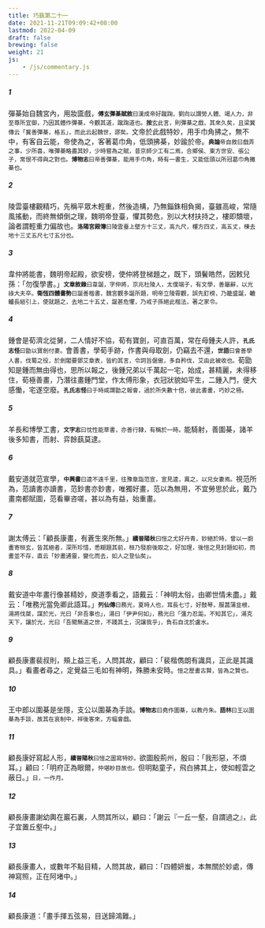 ```yaml
---
title: 巧蓺第二十一
date: 2021-11-21T09:09:42+08:00
lastmod: 2022-04-09
draft: false
brewing: false
weight: 21
js:
    - /js/commentary.js
---
```


##### 1

彈棊始自魏宮內，用妝匳戲，<small>**傅玄彈棊賦敘**曰漢成帝好蹴踘，劉向以謂勞人體、竭人力，非至尊所宜御，乃因其體作彈棊，今觀其道，蹴踘道也。**按**玄此言，則彈棊之戲，其來久矣，且梁冀傳云「冀善彈棊，格五」，而此云起魏世，謬矣。</small>文帝於此戲特妙，用手巾角拂之，無不中，有客自云能，帝使為之，客著葛巾角，低頭拂棊，妙踰於帝。<small>**典論**帝自敘曰戲弄之事，少所喜，唯彈棊略盡其妙，少時嘗為之賦，昔京師少工有二焉，合鄉侯、東方世安、張公子，常恨不得與之對也。**博物志**曰帝善彈棊，能用手巾角，時有一書生，又能低頭以所冠葛巾角撇棊也。</small>

##### 2

陵雲臺樓觀精巧，先稱平眾木輕重，然後造構，乃無錙銖相負揭，臺雖高峻，常隨風搖動，而終無傾倒之理，魏明帝登臺，懼其勢危，別以大材扶持之，樓即穨壞，論者謂輕重力偏故也。<small>**洛陽宮殿簿**曰陵雲臺上壁方十三丈，高九尺，樓方四丈，高五丈，棟去地十三丈五尺七寸五分也。</small>

##### 3

韋仲將能書，魏明帝起殿，欲安榜，使仲將登梯題之，既下，頭鬢皓然，因敕兒孫：「勿復學書。」<small>**文章敘錄**曰韋誕，字仲將，京兆杜陵人，太僕端子，有文學，善屬辭，以光祿大夫卒。**衛恆四體書勢**曰誕善楷書，魏宮觀多誕所題，明帝立陵霄觀，誤先釘榜，乃籠盛誕，轆轤長絙引上，使就題之，去地二十五丈，誕甚危懼，乃戒子孫絕此楷法，著之家令。</small>

##### 4

鍾會是荀濟北從舅，二人情好不協，荀有寶劍，可直百萬，常在母鍾夫人許，<small>**孔氏志怪**曰勖以寶劍付妻。</small>會善書，學荀手跡，作書與母取劍，仍竊去不還，<small>**世語**曰會善學人書，伐蜀之役，於劍閣要鄧艾章表，皆約其言，令詞旨倨傲，多自矜伐，艾由此被收也。</small>荀勖知是鍾而無由得也，思所以報之，後鍾兄弟以千萬起一宅，始成，甚精麗，未得移住，荀極善畫，乃潛往畫鍾門堂，作太傅形象，衣冠狀貌如平生，二鍾入門，便大感慟，宅遂空廢。<small>**孔氏志怪**曰于時咸謂勖之報會，過於所失數十倍，彼此書畫，巧妙之極。</small>

##### 5

羊長和博學工書，<small>**文字志**曰忱性能草書，亦善行隸，有稱於一時。</small>能騎射，善圍棊，諸羊後多知書，而射、弈餘蓺莫逮。

##### 6

戴安道就范宣學，<small>**中興書**曰逵不遠千里，往豫章詣范宣，宣見逵，異之，以兄女妻焉。</small>視范所為，范讀書亦讀書，范鈔書亦鈔書，唯獨好畫，范以為無用，不宜勞思於此，戴乃畫南都賦圖，范看畢咨嗟，甚以為有益，始重畫。

##### 7

謝太傅云：「顧長康畫，有蒼生來所無。」<small>**續晉陽秋**曰愷之尤好丹青，妙絕於時，曾以一廚畫寄桓玄，皆其絕者，深所珍惜，悉糊題其前，桓乃發廚後取之，好加理，後愷之見封題如初，而畫並不存，直云「妙畫通靈，變化而去，如人之登仙矣」。</small>

##### 8

戴安道中年畫行像甚精妙，庾道季看之，語戴云：「神明太俗，由卿世情未盡。」戴云：「唯務光當免卿此語耳。」<small>**列仙傳**曰務光，夏時人也，耳長七寸，好鼓琴，服菖蒲韭根，湯將伐桀，謀於光，光曰「非吾事也」，湯曰「伊尹何如」，務光曰「彊力忍詬，不知其它」，湯克天下，讓於光，光曰「吾聞無道之世，不踐其土，況讓我乎」，負石自沈於盧水。</small>

##### 9

顧長康畫裴叔則，頰上益三毛，人問其故，顧曰：「裴楷儁朗有識具，正此是其識具。」看畫者尋之，定覺益三毛如有神明，殊勝未安時。<small>愷之歷畫古賢，皆為之贊也。</small>

##### 10

王中郎以圍棊是坐隱，支公以圍棊為手談。<small>**博物志**曰堯作圍棊，以教丹朱。**語林**曰王以圍棊為手談，故其在哀制中，祥後客來，方幅會戲。</small>

##### 11

顧長康好寫起人形，<small>**續晉陽秋**曰愷之圖寫特妙。</small>欲圖殷荊州，殷曰：「我形惡，不煩耳。」顧曰：「明府正為眼爾，<small>仲堪眇目故也。</small>但明點童子，飛白拂其上，使如輕雲之蔽日。」<small>日，一作月。</small>

##### 12

顧長康畫謝幼輿在巖石裏，人問其所以，顧曰：「謝云『一丘一壑，自謂過之』，此子宜置丘壑中。」

##### 13

顧長康畫人，或數年不點目精，人問其故，顧曰：「四體妍蚩，本無關於妙處，傳神寫照，正在阿堵中。」

##### 14

顧長康道：「畫手揮五弦易，目送歸鴻難。」